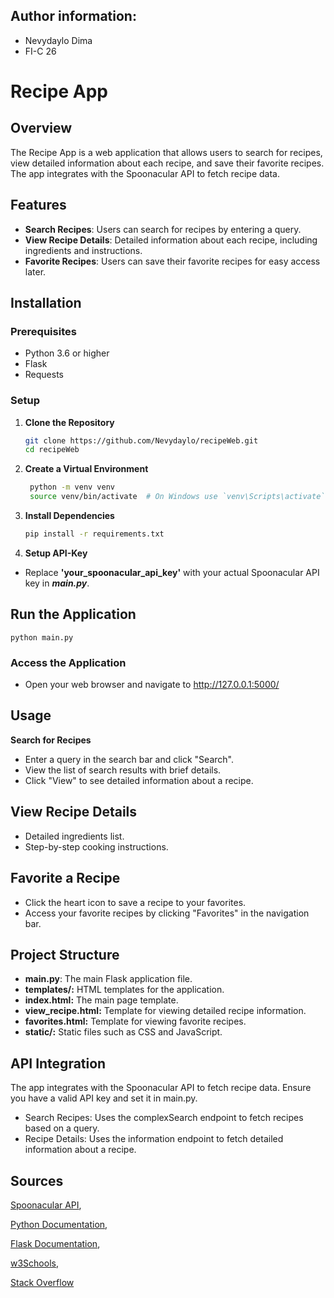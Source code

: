 ## Author information:
- Nevydaylo Dima
- FI-C 26

# Recipe App

## Overview

The Recipe App is a web application that allows users to search for recipes, view detailed information about each recipe, and save their favorite recipes. The app integrates with the Spoonacular API to fetch recipe data.

## Features

- **Search Recipes**: Users can search for recipes by entering a query.
- **View Recipe Details**: Detailed information about each recipe, including ingredients and instructions.
- **Favorite Recipes**: Users can save their favorite recipes for easy access later.

## Installation

### Prerequisites

- Python 3.6 or higher
- Flask
- Requests

### Setup

1. **Clone the Repository**

   ```sh
   git clone https://github.com/Nevydaylo/recipeWeb.git
   cd recipeWeb
   
2. **Create a Virtual Environment**
   ```sh
    python -m venv venv
    source venv/bin/activate  # On Windows use `venv\Scripts\activate`
   
3. **Install Dependencies**
    ```sh
   pip install -r requirements.txt
   
4. **Setup API-Key** 
- Replace **'your_spoonacular_api_key'** with your actual Spoonacular API key in ***main.py***. 

## Run the Application
   `python main.py`

### Access the Application
- Open your web browser and navigate to http://127.0.0.1:5000/


## Usage
**Search for Recipes**

- Enter a query in the search bar and click "Search".
- View the list of search results with brief details.
- Click "View" to see detailed information about a recipe.

## View Recipe Details
- Detailed ingredients list. 
- Step-by-step cooking instructions.

## Favorite a Recipe
- Click the heart icon to save a recipe to your favorites.
- Access your favorite recipes by clicking "Favorites" in the navigation bar.

## Project Structure
- **main.py**: The main Flask application file.
- **templates/:** HTML templates for the application.
- **index.html:** The main page template.
- **view_recipe.html:** Template for viewing detailed recipe information.
- **favorites.html:** Template for viewing favorite recipes.
- **static/:** Static files such as CSS and JavaScript.

## API Integration
The app integrates with the Spoonacular API to fetch recipe data. Ensure you have a valid API key and set it in main.py.

- Search Recipes: Uses the complexSearch endpoint to fetch recipes based on a query.
- Recipe Details: Uses the information endpoint to fetch detailed information about a recipe.

## Sources 
[Spoonacular API](https://spoonacular.com/food-api),

[Python Documentation](https://docs.python.org/3/),

[Flask Documentation](https://docs.python.org/3/),

[w3Schools](https://www.w3schools.com/python/),

[Stack Overflow](https://stackoverflow.com/questions/26587527/cite-a-paper-using-github-markdown-syntax)



